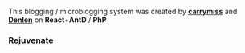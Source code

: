 This blogging / microblogging system was created by **[carrymiss](https://github.com/carrymisss)** and **[Denlen](https://github.com/Denlen)** on **React**+**AntD** / **PhP**

### [Rejuvenate](https://leaflet-rejuvenate.000webhostapp.com/)
